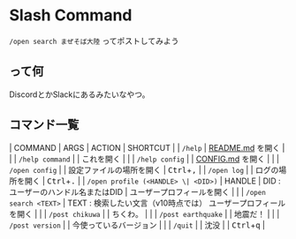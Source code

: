 # Slash Command

`/open search まぜそば大陸` ってポストしてみよう

## って何

DiscordとかSlackにあるみたいなやつ。

## コマンド一覧

| COMMAND | ARGS | ACTION | SHORTCUT |
| `/help` | [README.md](/README.md) を開く | |
| `/help command` | | これを開く | |
| `/help config` | | [CONFIG.md](./CONFIG.md) を開く | |
| `/open config` | | 設定ファイルの場所を開く | <kbd>Ctrl</kbd>+<kbd>,</kbd> |
| `/open log` | | ログの場所を開く | <kbd>Ctrl</kbd>+<kbd>.</kbd> |
| `/open profile (<HANDLE> \| <DID>)` | HANDLE \| DID : ユーザーのハンドル名またはDID | ユーザープロフィールを開く | |
| `/open search <TEXT>` | TEXT : 検索したい文言（v10時点では） ユーザープロフィールを開く | |
| `/post chikuwa` | | ちくわ。 | |
| `/post earthquake` | | 地震だ！ | |
| `/post version` | | 今使っているバージョン | |
| `/quit` | | 沈没 | |  <kbd>Ctrl</kbd>+<kbd>q</kbd> |

<!-- 
/open weather 100-0001
/set footer #spam
/set header #eggs
/unset footer
/unset header
/mzsb version
-->